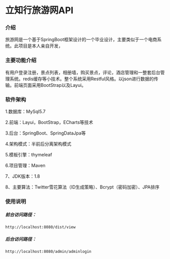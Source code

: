 # 立知行旅游网API

### 介绍
旅游网是一个基于SpringBoot框架设计的一个毕业设计，主要类似于一个电商系统。此项目是本人亲自开发，



### **主要功能介绍**

有用户登录注册，景点列表，相册墙，购买景点，评论，酒店管理和一整套后台管理系统。redis缓存等小技术。整个系统采用Restful风格。以json进行数据的传输。前端页面采用BootStrap以及Layui。

### 软件架构

1.数据库：MySql5.7

2.前端：Layui，BootStrap，ECharts等技术

3.后台：SpringBoot、SpringDataJpa等

4.架构模式：半前后分离架构模式

5.模板引擎：thymeleaf

6.项目管理：Maven

7、JDK版本：1.8

8、主要算法：Twitter雪花算法（ID生成策略）、Bcrypt（密码加密）、JPA排序

### 使用说明

##### **前台访问路径：**

```
http://localhost:8080/dist/view
```

##### **后台访问路径：**

```
http://localhost:8080/admin/adminlogin
```





